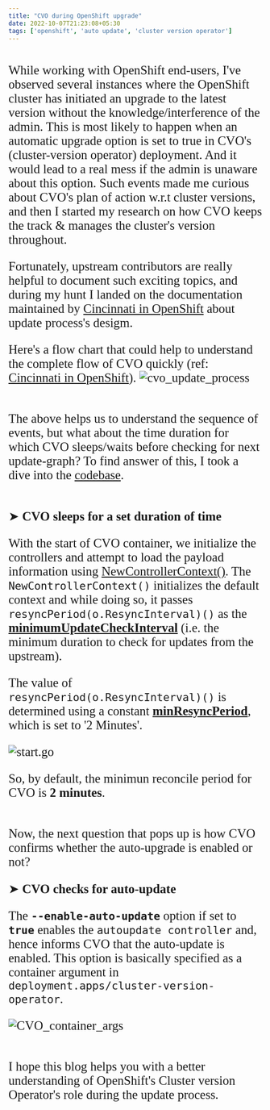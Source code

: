 ```yaml
---
title: "CVO during OpenShift upgrade"
date: 2022-10-07T21:23:08+05:30
tags: ['openshift', 'auto update', 'cluster version operator']
---
```


<span style="font-size:25px; font-family:'Kalam'">
<br>While working with OpenShift end-users, I've observed several instances where the OpenShift cluster has initiated an upgrade to the latest version without the knowledge/interference of the admin. This is most likely to happen when an automatic upgrade option is set to true in CVO's (cluster-version operator) deployment. And it would lead to a real mess if the admin is unaware about this option.
Such events made me curious about CVO's plan of action w.r.t cluster versions, and then I started my research on how CVO keeps the track & manages the cluster's version throughout.   

Fortunately, upstream contributors are really helpful to document such exciting topics, and during my hunt I landed on the documentation maintained by [Cincinnati in OpenShift](https://github.com/openshift/cincinnati/blob/master/docs/design/openshift.md#update-process) about update process's desigm.

Here's a flow chart that could help to understand the complete flow of CVO quickly (ref: [Cincinnati in OpenShift](https://github.com/openshift/cincinnati/blob/master/docs/design/openshift.md#update-process)).
<img src="/images/post/cvo_flow_chart.png" alt="cvo_update_process" class="center">


<br>The above helps us to understand the sequence of events, but what about the time duration for which CVO sleeps/waits before checking for next update-graph? To find answer of this, I took a dive into the [codebase](https://github.com/openshift/cluster-version-operator/blob/master/cmd/start.go).

<br>➤ **CVO sleeps for a set duration of time**

With the start of CVO container, we initialize the controllers and attempt to load the payload information using [NewControllerContext()](https://github.com/openshift/cluster-version-operator/blob/master/pkg/start/start.go#L432). The `NewControllerContext()` initializes the default context and while doing so, it passes `resyncPeriod(o.ResyncInterval)()` as the [**minimumUpdateCheckInterval**](https://github.com/openshift/cluster-version-operator/blob/master/pkg/cvo/cvo.go#L192) (i.e. the minimum duration to check for updates from the upstream).  

The value of `resyncPeriod(o.ResyncInterval)()` is determined using a constant [**minResyncPeriod**](https://github.com/openshift/cluster-version-operator/blob/master/pkg/start/start.go#L47), which is set to '2 Minutes'.

<img src="/images/post/cvo_start_go.png" alt="start.go" class="center">
<!-- ![start.go](/images/post/cvo_start_go.png) -->

So, by default, the minimun reconcile period for CVO is **2 minutes**.

<br>Now, the next question that pops up is how CVO confirms whether the auto-upgrade is enabled or not?

➤ **CVO checks for auto-update**

The **`--enable-auto-update`** option if set to **`true`** enables the `autoupdate controller` and, hence informs CVO that the auto-update is enabled. This option is basically specified as a container argument in `deployment.apps/cluster-version-operator`. 

![CVO_container_args](/images/post/cvo_container_args.png)


<br>I hope this blog helps you with a better understanding of OpenShift's Cluster version Operator's role during the update process.
</span>

<!-- 
The **`--enable-auto-update`** option set to **`true`** does the magic of allowing cluster-version operator to check for available versions and update to the newest version of the respective channel, periodically.


useful links: https://github1s.com/openshift/cluster-version-operator/blob/HEAD/cmd/start.go#L38-L39 (description of option) 
https://github.com/openshift/cluster-version-operator/blob/master/pkg/cvo/cvo.go#L93-L95
https://github.com/openshift/cluster-version-operator/blob/master/pkg/cvo/cvo.go#L161-L192
https://github.com/openshift/cluster-version-operator/blob/master/pkg/start/start.go#L451-L456
https://github.com/openshift/cluster-version-operator/blob/master/pkg/start/start.go#L102
https://github.com/openshift/cluster-version-operator/blob/master/pkg/start/start.go#L47
https://github.com/openshift/cluster-version-operator/blob/master/pkg/cvo/cvo.go#L561-L634

FROM THE CVO LOGS ():
I1007 18:34:28.656423       1 cvo.go:331] Starting ClusterVersionOperator with minimum reconcile period 2m50.956499648s
>> ref: https://github.com/openshift/cluster-version-operator/blob/master/pkg/cvo/cvo.go#L364
Now why the period in logs has nanoseconds too? ans >> https://github.com/openshift/cluster-version-operator/blob/master/pkg/start/start.go#L338-L343

// just to compare two various instances.. (exact nanoseconds) 
I1007 18:36:58.145132       1 cvo.go:331] Starting ClusterVersionOperator with minimum reconcile period 2m50.956499648s
-->